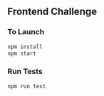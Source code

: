 
## Frontend Challenge

### To Launch

```sh
npm install
npm start
```

### Run Tests
```sh
npm run test
```
